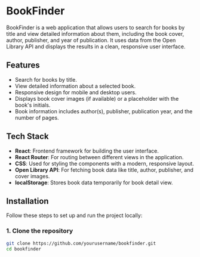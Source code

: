 # BookFinder

BookFinder is a web application that allows users to search for books by title and view detailed information about them, including the book cover, author, publisher, and year of publication. It uses data from the Open Library API and displays the results in a clean, responsive user interface.

## Features

- Search for books by title.
- View detailed information about a selected book.
- Responsive design for mobile and desktop users.
- Displays book cover images (if available) or a placeholder with the book's initials.
- Book information includes author(s), publisher, publication year, and the number of pages.

## Tech Stack

- **React**: Frontend framework for building the user interface.
- **React Router**: For routing between different views in the application.
- **CSS**: Used for styling the components with a modern, responsive layout.
- **Open Library API**: For fetching book data like title, author, publisher, and cover images.
- **localStorage**: Stores book data temporarily for book detail view.

## Installation

Follow these steps to set up and run the project locally:

### 1. Clone the repository

```bash
git clone https://github.com/yourusername/bookfinder.git
cd bookfinder
